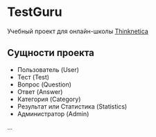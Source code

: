 # TestGuru

Учебный проект для онлайн-школы [Thinknetica](https://thinknetica.com)

## Сущности проекта

- Пользователь (User)
- Тест (Test)
- Вопрос (Question)
- Ответ (Answer)
- Категория (Category)
- Результат или Статистика (Statistics)
- Администратор (Admin)

...
